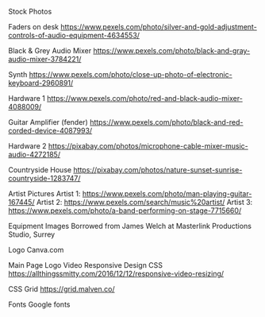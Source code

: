Stock Photos


Faders on desk
https://www.pexels.com/photo/silver-and-gold-adjustment-controls-of-audio-equipment-4634553/

Black & Grey Audio Mixer
https://www.pexels.com/photo/black-and-gray-audio-mixer-3784221/

Synth
https://www.pexels.com/photo/close-up-photo-of-electronic-keyboard-2960891/

Hardware 1
https://www.pexels.com/photo/red-and-black-audio-mixer-4088009/

Guitar Amplifier (fender)
https://www.pexels.com/photo/black-and-red-corded-device-4087993/

Hardware 2
https://pixabay.com/photos/microphone-cable-mixer-music-audio-4272185/

Countryside House
https://pixabay.com/photos/nature-sunset-sunrise-countryside-1283747/

Artist Pictures
Artist 1: https://www.pexels.com/photo/man-playing-guitar-167445/
Artist 2: https://www.pexels.com/search/music%20artist/
Artist 3: https://www.pexels.com/photo/a-band-performing-on-stage-7715660/


Equipment Images
Borrowed from James Welch at Masterlink Productions Studio, Surrey



Logo
Canva.com



Main Page Logo Video Responsive Design CSS
https://allthingssmitty.com/2016/12/12/responsive-video-resizing/


CSS Grid
https://grid.malven.co/


Fonts
Google fonts